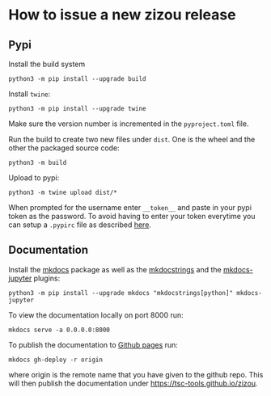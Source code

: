 # How to issue a new zizou release

## Pypi
Install the build system
```
python3 -m pip install --upgrade build
```
Install `twine`:
```
python3 -m pip install --upgrade twine
```
Make sure the version number is incremented in the `pyproject.toml` file.

Run the build to create two new files under `dist`. One is the wheel and the other the packaged source code:
```
python3 -m build
```
Upload to pypi:
```
python3 -m twine upload dist/*
```
When prompted for the username enter `__token__` and paste in your pypi token as the password. To avoid having to enter your token everytime you can setup a `.pypirc` file as described [here](https://packaging.python.org/en/latest/specifications/pypirc/).

## Documentation
Install the [mkdocs](https://www.mkdocs.org/) package as well as the [mkdocstrings](https://mkdocstrings.github.io/) 
and the [mkdocs-jupyter](https://github.com/danielfrg/mkdocs-jupyter) plugins:
```
python3 -m pip install --upgrade mkdocs "mkdocstrings[python]" mkdocs-jupyter
```

To view the documentation locally on port 8000 run:
```
mkdocs serve -a 0.0.0.0:8000
```
To publish the documentation to [Github pages](https://pages.github.com/) run:

```
mkdocs gh-deploy -r origin
```
where origin is the remote name that you have given to the github repo. This will then publish the documentation under https://tsc-tools.github.io/zizou.